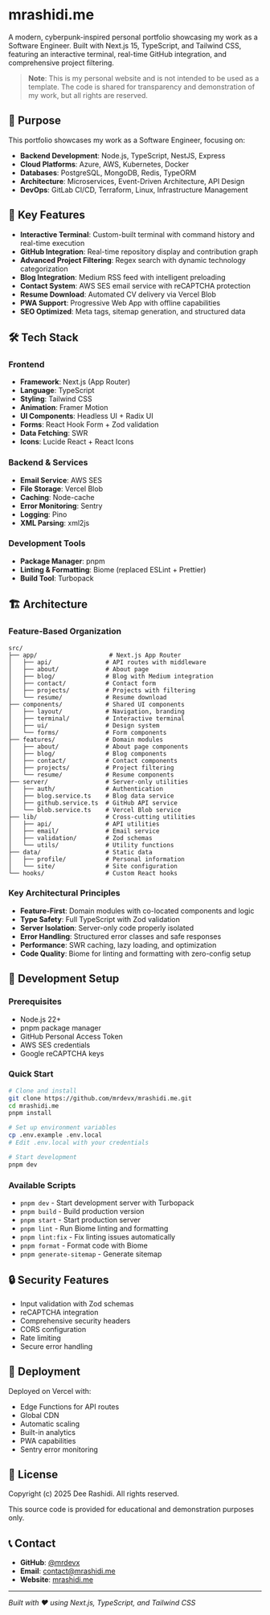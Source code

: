 # mrashidi.me

A modern, cyberpunk-inspired personal portfolio showcasing my work as a Software Engineer. Built with Next.js 15, TypeScript, and Tailwind CSS, featuring an interactive terminal, real-time GitHub integration, and comprehensive project filtering.

> **Note**: This is my personal website and is not intended to be used as a template. The code is shared for transparency and demonstration of my work, but all rights are reserved.

## 🎯 Purpose

This portfolio showcases my work as a Software Engineer, focusing on:

- **Backend Development**: Node.js, TypeScript, NestJS, Express
- **Cloud Platforms**: Azure, AWS, Kubernetes, Docker
- **Databases**: PostgreSQL, MongoDB, Redis, TypeORM
- **Architecture**: Microservices, Event-Driven Architecture, API Design
- **DevOps**: GitLab CI/CD, Terraform, Linux, Infrastructure Management

## 🚀 Key Features

- **Interactive Terminal**: Custom-built terminal with command history and real-time execution
- **GitHub Integration**: Real-time repository display and contribution graph
- **Advanced Project Filtering**: Regex search with dynamic technology categorization
- **Blog Integration**: Medium RSS feed with intelligent preloading
- **Contact System**: AWS SES email service with reCAPTCHA protection
- **Resume Download**: Automated CV delivery via Vercel Blob
- **PWA Support**: Progressive Web App with offline capabilities
- **SEO Optimized**: Meta tags, sitemap generation, and structured data

## 🛠 Tech Stack

### Frontend

- **Framework**: Next.js (App Router)
- **Language**: TypeScript
- **Styling**: Tailwind CSS
- **Animation**: Framer Motion
- **UI Components**: Headless UI + Radix UI
- **Forms**: React Hook Form + Zod validation
- **Data Fetching**: SWR
- **Icons**: Lucide React + React Icons

### Backend & Services

- **Email Service**: AWS SES
- **File Storage**: Vercel Blob
- **Caching**: Node-cache
- **Error Monitoring**: Sentry
- **Logging**: Pino
- **XML Parsing**: xml2js

### Development Tools

- **Package Manager**: pnpm
- **Linting & Formatting**: Biome (replaced ESLint + Prettier)
- **Build Tool**: Turbopack

## 🏗 Architecture

### Feature-Based Organization

```
src/
├── app/                    # Next.js App Router
│   ├── api/               # API routes with middleware
│   ├── about/             # About page
│   ├── blog/              # Blog with Medium integration
│   ├── contact/           # Contact form
│   ├── projects/          # Projects with filtering
│   └── resume/            # Resume download
├── components/            # Shared UI components
│   ├── layout/            # Navigation, branding
│   ├── terminal/          # Interactive terminal
│   ├── ui/                # Design system
│   └── forms/             # Form components
├── features/              # Domain modules
│   ├── about/             # About page components
│   ├── blog/              # Blog components
│   ├── contact/           # Contact components
│   ├── projects/          # Project filtering
│   └── resume/            # Resume components
├── server/                # Server-only utilities
│   ├── auth/              # Authentication
│   ├── blog.service.ts    # Blog data service
│   ├── github.service.ts  # GitHub API service
│   └── blob.service.ts    # Vercel Blob service
├── lib/                   # Cross-cutting utilities
│   ├── api/               # API utilities
│   ├── email/             # Email service
│   ├── validation/        # Zod schemas
│   └── utils/             # Utility functions
├── data/                  # Static data
│   ├── profile/           # Personal information
│   └── site/              # Site configuration
└── hooks/                 # Custom React hooks
```

### Key Architectural Principles

- **Feature-First**: Domain modules with co-located components and logic
- **Type Safety**: Full TypeScript with Zod validation
- **Server Isolation**: Server-only code properly isolated
- **Error Handling**: Structured error classes and safe responses
- **Performance**: SWR caching, lazy loading, and optimization
- **Code Quality**: Biome for linting and formatting with zero-config setup

## 🔧 Development Setup

### Prerequisites

- Node.js 22+
- pnpm package manager
- GitHub Personal Access Token
- AWS SES credentials
- Google reCAPTCHA keys

### Quick Start

```bash
# Clone and install
git clone https://github.com/mrdevx/mrashidi.me.git
cd mrashidi.me
pnpm install

# Set up environment variables
cp .env.example .env.local
# Edit .env.local with your credentials

# Start development
pnpm dev
```

### Available Scripts

- `pnpm dev` - Start development server with Turbopack
- `pnpm build` - Build production version
- `pnpm start` - Start production server
- `pnpm lint` - Run Biome linting and formatting
- `pnpm lint:fix` - Fix linting issues automatically
- `pnpm format` - Format code with Biome
- `pnpm generate-sitemap` - Generate sitemap

## 🔒 Security Features

- Input validation with Zod schemas
- reCAPTCHA integration
- Comprehensive security headers
- CORS configuration
- Rate limiting
- Secure error handling

## 🚀 Deployment

Deployed on Vercel with:

- Edge Functions for API routes
- Global CDN
- Automatic scaling
- Built-in analytics
- PWA capabilities
- Sentry error monitoring

## 📄 License

Copyright (c) 2025 Dee Rashidi. All rights reserved.

This source code is provided for educational and demonstration purposes only.

## 📞 Contact

- **GitHub**: [@mrdevx](https://github.com/mrdevx)
- **Email**: contact@mrashidi.me
- **Website**: [mrashidi.me](https://mrashidi.me)

---

_Built with ❤️ using Next.js, TypeScript, and Tailwind CSS_
